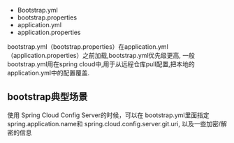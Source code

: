 - Bootstrap.yml
- bootstrap.properties
- application.yml
- application.properties

bootstrap.yml（bootstrap.properties）在application.yml（application.properties）之前加载,bootstrap.yml优先级更高,
一般bootstrap.yml用在spring cloud中,用于从远程仓库pull配置,把本地的application.yml中的配置覆盖.

## bootstrap典型场景

使用 Spring Cloud Config Server的时候，可以在 bootstrap.yml里面指定spring.application.name和 spring.cloud.config.server.git.uri, 以及一些加密/解密的信息
